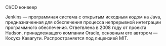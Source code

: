 CI/CD конвеер

Jenkins — программная система с открытым исходным кодом на Java, предназначенная для обеспечения процесса непрерывной интеграции программного обеспечения. Ответвлена в 2008 году от проекта Hudson, принадлежащего компании Oracle, основным его автором — Косукэ Кавагути. Распространяется под лицензией MIT.